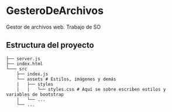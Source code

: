 # GesteroDeArchivos

Gestor de archivos web. Trabajo de SO

## Estructura del proyecto

```
├── server.js
├── index.html
└─── src
    ├── index.js
    └── assets # Estilos, imágenes y demás
    |   ├── styles
    |   |   └── styles.css # Aquí se sobre escriben estilos y variables de bootstrap
    |   └── ...
    └── ...
```
